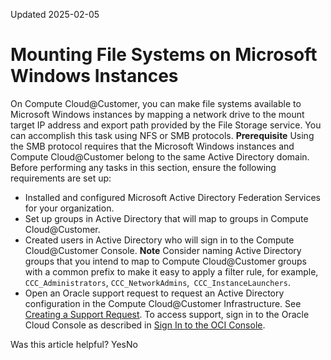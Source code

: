 Updated 2025-02-05
# Mounting File Systems on Microsoft Windows Instances
On Compute Cloud@Customer, you can make file systems available to Microsoft Windows instances by mapping a network drive to the mount target IP address and export path provided by the File Storage service. You can accomplish this task using NFS or SMB protocols.
**Prerequisite**
Using the SMB protocol requires that the Microsoft Windows instances and Compute Cloud@Customer belong to the same Active Directory domain. Before performing any tasks in this section, ensure the following requirements are set up:
  * Installed and configured Microsoft Active Directory Federation Services for your organization.
  * Set up groups in Active Directory that will map to groups in Compute Cloud@Customer.
  * Created users in Active Directory who will sign in to the Compute Cloud@Customer Console.
**Note**
Consider naming Active Directory groups that you intend to map to Compute Cloud@Customer groups with a common prefix to make it easy to apply a filter rule, for example, `CCC_Administrators`, `CCC_NetworkAdmins`,` CCC_InstanceLaunchers`.
  * Open an Oracle support request to request an Active Directory configuration in the Compute Cloud@Customer Infrastructure. See [Creating a Support Request](https://docs.oracle.com/iaas/Content/GSG/support/create-incident.htm). To access support, sign in to the Oracle Cloud Console as described in [Sign In to the OCI Console](https://docs.oracle.com/iaas/Content/GSG/Tasks/signingin.htm#Signing_In_to_the_Console).


Was this article helpful?
YesNo

